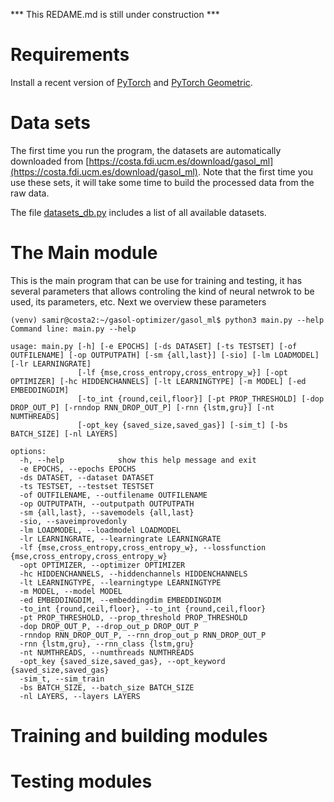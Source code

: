*** This REDAME.md is still under construction ***

# Requirements

Install a recent version of [PyTorch](https://pytorch.org/) and [PyTorch Geometric](https://pytorch-geometric.readthedocs.io/en/latest/).

# Data sets

The first time you run the program, the datasets are automatically downloaded from [https://costa.fdi.ucm.es/download/gasol_ml](https://costa.fdi.ucm.es/download/gasol_ml). Note that the first time you use these sets, it will take some time to build the processed data from the raw data.

The file [datasets_db.py](./datasets_db.py) includes a list of all available datasets.

# The Main module

This is the main program that can be use for training and testing, it has several parameters that allows controling the kind of neural netwrok to be used, its parameters, etc. Next we overview these parameters

```
(venv) samir@costa2:~/gasol-optimizer/gasol_ml$ python3 main.py --help
Command line: main.py --help

usage: main.py [-h] [-e EPOCHS] [-ds DATASET] [-ts TESTSET] [-of OUTFILENAME] [-op OUTPUTPATH] [-sm {all,last}] [-sio] [-lm LOADMODEL] [-lr LEARNINGRATE]
               [-lf {mse,cross_entropy,cross_entropy_w}] [-opt OPTIMIZER] [-hc HIDDENCHANNELS] [-lt LEARNINGTYPE] [-m MODEL] [-ed EMBEDDINGDIM]
               [-to_int {round,ceil,floor}] [-pt PROP_THRESHOLD] [-dop DROP_OUT_P] [-rnndop RNN_DROP_OUT_P] [-rnn {lstm,gru}] [-nt NUMTHREADS]
               [-opt_key {saved_size,saved_gas}] [-sim_t] [-bs BATCH_SIZE] [-nl LAYERS]

options:
  -h, --help            show this help message and exit
  -e EPOCHS, --epochs EPOCHS
  -ds DATASET, --dataset DATASET
  -ts TESTSET, --testset TESTSET
  -of OUTFILENAME, --outfilename OUTFILENAME
  -op OUTPUTPATH, --outputpath OUTPUTPATH
  -sm {all,last}, --savemodels {all,last}
  -sio, --saveimprovedonly
  -lm LOADMODEL, --loadmodel LOADMODEL
  -lr LEARNINGRATE, --learningrate LEARNINGRATE
  -lf {mse,cross_entropy,cross_entropy_w}, --lossfunction {mse,cross_entropy,cross_entropy_w}
  -opt OPTIMIZER, --optimizer OPTIMIZER
  -hc HIDDENCHANNELS, --hiddenchannels HIDDENCHANNELS
  -lt LEARNINGTYPE, --learningtype LEARNINGTYPE
  -m MODEL, --model MODEL
  -ed EMBEDDINGDIM, --embeddingdim EMBEDDINGDIM
  -to_int {round,ceil,floor}, --to_int {round,ceil,floor}
  -pt PROP_THRESHOLD, --prop_threshold PROP_THRESHOLD
  -dop DROP_OUT_P, --drop_out_p DROP_OUT_P
  -rnndop RNN_DROP_OUT_P, --rnn_drop_out_p RNN_DROP_OUT_P
  -rnn {lstm,gru}, --rnn_class {lstm,gru}
  -nt NUMTHREADS, --numthreads NUMTHREADS
  -opt_key {saved_size,saved_gas}, --opt_keyword {saved_size,saved_gas}
  -sim_t, --sim_train
  -bs BATCH_SIZE, --batch_size BATCH_SIZE
  -nl LAYERS, --layers LAYERS
```

# Training and building modules

# Testing modules


